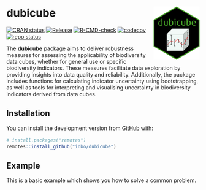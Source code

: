 
<!-- README.md is generated from README.Rmd. Please edit that file -->

# dubicube <a href="https://b-cubed-eu.github.io/dubicube/"><img src="man/figures/logo.png" align="right" height="139" alt="dubicube website" /></a>

<!-- badges: start -->

[![CRAN
status](https://www.r-pkg.org/badges/version/dubicube)](https://CRAN.R-project.org/package=dubicube)
[![Release](https://img.shields.io/github/release/b-cubed-eu/dubicube.svg)](https://github.com/b-cubed-eu/dubicube/releases)
[![R-CMD-check](https://github.com/b-cubed-eu/dubicube/actions/workflows/check_on_different_r_os.yml/badge.svg)](https://github.com/b-cubed-eu/dubicube/actions/workflows/check_on_different_r_os.yml)
[![codecov](https://codecov.io/gh/b-cubed-eu/dubicube/branch/main/graph/badge.svg)](https://app.codecov.io/gh/b-cubed-eu/dubicube/)
[![repo
status](https://www.repostatus.org/badges/latest/concept.svg)](https://www.repostatus.org/#concept)

<!-- badges: end -->

The **dubicube** package aims to deliver robustness measures for
assessing the applicability of biodiversity data cubes, whether for
general use or specific biodiversity indicators. These measures
facilitate data exploration by providing insights into data quality and
reliability. Additionally, the package includes functions for
calculating indicator uncertainty using bootstrapping, as well as tools
for interpreting and visualising uncertainty in biodiversity indicators
derived from data cubes.

## Installation

You can install the development version from
[GitHub](https://github.com/) with:

``` r
# install.packages("remotes")
remotes::install_github("inbo/dubicube")
```

## Example

This is a basic example which shows you how to solve a common problem.
